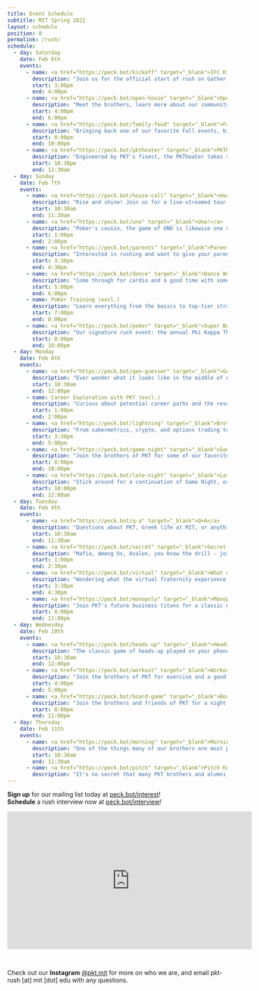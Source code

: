 ```yaml
---
title: Event Schedule
subtitle: MIT Spring 2021
layout: schedule
position: 0
permalink: /rush/
schedule:
  - day: Saturday
    date: Feb 6th
    events:
      - name: <a href="https://peck.bot/kickoff" target="_blank">IFC Kickoff</a>
        description: "Join us for the official start of rush on Gather.town!"
        start: 3:00pm
        end: 4:00pm
      - name: <a href="https://peck.bot/open-house" target="_blank">Open House</a>
        description: "Meet the brothers, learn more about our community, and ask us anything you're curious about at the PKT Open House!"
        start: 4:00pm
        end: 6:00pm
      - name: <a href="https://peck.bot/family-feud" target="_blank">Family Feud Tournament</a>
        description: "Bringing back one of our favorite Fall events, bigger and better than ever before - Family Feud Night! You're welcome to sign up as a team or as an individual. Do you have what it takes to emerge a champion? Prizes for winning team."
        start: 8:00pm
        end: 10:00pm
      - name: <a href="https://peck.bot/pktheater" target="_blank">PKTheater</a>
        description: "Engineered by PKT's finest, the PKTheater takes virtual watch parties to the next level. Join us on Gather, wear your favorite hoodie, sit back and enjoy the show!"
        start: 10:30pm
        end: 12:30am
  - day: Sunday
    date: Feb 7th
    events:
      - name: <a href="https://peck.bot/house-call" target="_blank">House Call</a>
        description: "Rise and shine! Join us for a live-streamed tour of the PKT house by our Graduate Resident Advisor, who's also a licensed DJ and might just be spinning tracks in-between."
        start: 10:30am
        end: 11:30am
      - name: <a href="https://peck.bot/uno" target="_blank">Uno!</a>
        description: "Poker's cousin, the game of UNO is likewise one of pure skill - come show the brothers of PKT that you have what it takes to use all your cards, throw down some draw 4's, and emerge victorious!"
        start: 1:00pm
        end: 2:00pm
      - name: <a href="https://peck.bot/parents" target="_blank">Parents Info Session</a>
        description: "Interested in rushing and want to give your parents more information about Greek life at MIT? Then this event is for you! We'll be providing an overview of our community and answering any questions you or your family might have."
        start: 3:30pm
        end: 4:30pm
      - name: <a href="https://peck.bot/dance" target="_blank">Dance Workshop</a>
        description: "Come through for cardio and a good time with some of our more talented brothers and house friends! We'll have moves from salsa, bachata, hip hop and more - absolutely no experience required."
        start: 5:00pm
        end: 6:00pm
      - name: PoKer Training (excl.)
        description: "Learn everything from the basics to top-tier strategies from our poker sharks before the big tournament!"
        start: 7:00pm
        end: 8:00pm
      - name: <a href="https://peck.bot/poker" target="_blank">Super Bowl Poker Tournament</a>
        description: "Our signature rush event: the annual Phi Kappa Theta Poker Tournament! Join the brothers and friends of PKT to play for prizes like a computer monitor, headphones, and speaker, and stick around to watch the Super Bowl!"
        start: 8:00pm
        end: 10:00pm
  - day: Monday
    date: Feb 8th
    events:
      - name: <a href="https://peck.bot/geo-guesser" target="_blank">Geo Guesser</a>
        description: "Ever wonder what it looks like in the middle of Argentina? Or Canada? Come and join the brothers and friends of Phi Kappa Theta to try and guess Google Maps locations based purely on our surroundings, putting our global knowledge and experiences to the test!"
        start: 10:30am
        end: 12:00pm
      - name: Career Exploration with PKT (excl.)
        description: "Curious about potential career paths and the resources upperclassmen have found most useful in college? Join our diverse lineup of brothers pursuing careers in everything from finance and consulting to medicine and engineering to learn more!"
        start: 1:00pm
        end: 2:00pm
      - name: <a href="https://peck.bot/lightning" target="_blank">Brother Lightning Talks</a>
        description: "From sabermetrics, crypto, and options trading to mental health, film, and rockets, come learn more about our brothers' diverse interests and backgrounds as we share a bit about each of our favorite topics!"
        start: 3:30pm
        end: 5:00pm
      - name: <a href="https://peck.bot/game-night" target="_blank">Game Night</a>
        description: "Join the brothers of PKT for some of our favorite video games, including: Warzone, FIFA, League, Minecraft, Fortnite, and more!"
        start: 8:00pm
        end: 10:00pm
      - name: <a href="https://peck.bot/late-night" target="_blank">Late Night</a>
        description: "Stick around for a continuation of Game Night, or join us for a movie in the custom-built PKTheater!"
        start: 10:00pm
        end: 12:00am
  - day: Tuesday
    date: Feb 9th
    events:
      - name: <a href="https://peck.bot/q-a" target="_blank">Q+A</a>
        description: "Questions about PKT, Greek life at MIT, or anything else? Come learn more about our community, meet our brothers and friends, and ask us anything you're curious about!"
        start: 10:30am
        end: 11:30am
      - name: <a href="https://peck.bot/secret" target="_blank">Secret Hitler</a>
        description: "Mafia, Among Us, Avalon, you know the drill - join us to put your strategic thinking and diplomacy skills to the test as we play Secret Hitler!"
        start: 1:00pm
        end: 2:30pm
      - name: <a href="https://peck.bot/virtual" target="_blank">What does virtual PKT look like?</a>
        description: "Wondering what the virtual fraternity experience is like? Come hear from our seniors about what PKT has in store for this spring, and how we strengthened our brotherhood's bonds this fall."
        start: 3:30pm
        end: 4:30pm
      - name: <a href="https://peck.bot/monopoly" target="_blank">Monopoly Night!</a>
        description: "Join PKT's future business titans for a classic game of Monopoly! Remember, positive cash flows and railroads are key."
        start: 8:00pm
        end: 11:00pm
  - day: Wednesday
    date: Feb 10th
    events:
      - name: <a href="https://peck.bot/heads-up" target="_blank">Heads-up</a>
        description: "The classic game of heads-up played on your phone, but over Zoom - what could go wrong? Make sure to hide self view to maintain the integrity of this highly competitive game grounded in skill."
        start: 10:30am
        end: 12:00pm
      - name: <a href="https://peck.bot/workout" target="_blank">Workout Wednesday</a>
        description: "Join the brothers of PKT for exercise and a good time as Brothers Caleb '22 and Thomas '23 lead us in our weekly *Workout Wednesday!*"
        start: 4:00pm
        end: 5:00pm
      - name: <a href="https://peck.bot/board-game" target="_blank">Board Game Night</a>
        description: "Join the brothers and friends of PKT for a night of good vibes and our favorite board games!"
        start: 8:00pm
        end: 11:00pm
  - day: Thursday
    date: Feb 11th
    events:
      - name: <a href="https://peck.bot/morning" target="_blank">Morning Coffee</a>
        description: "One of the things many of our brothers are most passionate about is their coffee - join us for a refreshing morning of relaxation to charge up for the day!"
        start: 10:30am
        end: 11:30am
      - name: <a href="https://peck.bot/pitch" target="_blank">Pitch KnighT</a>
        description: "It's no secret that many PKT brothers and alumni love starting ventures, building products, and solving problems. Come out to try your hand at pitching bad startup ideas created by our upperclassmen, and maybe leave with the next Uber for \_\_\_!"
---
```

<p class="text-center"><strong>Sign up</strong> for our mailing list today at <a href="https://peck.bot/interest" target="_blank">peck.bot/interest</a>!<br><strong>Schedule</strong> a rush interview now at <a href="https://peck.bot/interview" target="_blank">peck.bot/interview</a>!
</p>


<p align="center">
  <div class="iframeVideo">
    <iframe width="560" height="315" src="https://www.youtube.com/embed/sKCtAaZgp7E" frameborder="0" allow="accelerometer; autoplay; clipboard-write; encrypted-media; gyroscope; picture-in-picture" allowfullscreen></iframe>
  </div>
</p>
<br>
<p class="text-center">Check out our <strong>Instagram</strong> <a href="https://peck.bot/instagram" target="_blank">@pkt.mit</a> for more on who we are, and email pkt-rush [at] mit [dot] edu with any questions.</p>

<!-- Calendly badge widget begin -->
<link href="https://assets.calendly.com/assets/external/widget.css" rel="stylesheet">
<script src="https://assets.calendly.com/assets/external/widget.js" type="text/javascript"></script>
<script type="text/javascript">Calendly.initBadgeWidget({ url: 'https://calendly.com/pkt-mit/rush-interview?primary_color=800000', text: 'Interview Sign up', color: '#800000', textColor: '#f8d410', branding: true });</script>
<!-- Calendly badge widget end -->

<!-- <p class="text-center">Call <strong>317-PKT-RIDE</strong> for a ride to our house during Rush!</p> -->
